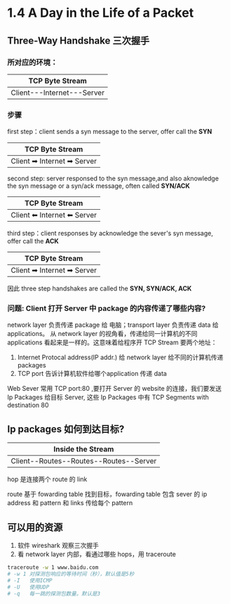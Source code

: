 # 1.4 A Day in the Life of a Packet

## Three-Way Handshake 三次握手

### 所对应的环境：
|      TCP Byte Stream       |
| :------------------------: |
| Client---Internet---Server |

### 步骤
first step：client sends a syn message to the server, offer call the **SYN**

|      TCP Byte Stream       |
| :------------------------: |
| Client ➡ Internet ➡ Server |

second step: server responsed to the syn message,and also aknowledge the syn message or a syn/ack message, often called **SYN/ACK**

|      TCP Byte Stream       |
| :------------------------: |
| Client ⬅ Internet ⬅ Server |

third step：client responses by acknowledge the sever's syn message, offer call the **ACK**

|      TCP Byte Stream       |
| :------------------------: |
| Client ➡ Internet ➡ Server |

因此 three step handshakes are called the **SYN, SYN/ACK, ACK**

### 问题: Client 打开 Server 中 package 的内容传递了哪些内容?
network layer 负责传递 package 给 电脑；transport layer 负责传递 data 给 applications。
从 network layer 的视角看，传递给同一计算机的不同 applications 看起来是一样的。这意味着给程序开 TCP Stream 要两个地址：
1. Internet Protocal address(IP addr.) 给 network layer 给不同的计算机传递 packages
2. TCP port 告诉计算机软件给哪个application 传递 data
   

Web Sever 常用 TCP port:80 ,要打开 Server 的 website 的连接，我们要发送 Ip Packages 给目标 Server, 这些 Ip Packages 中有 TCP Segments with destination 80

## Ip packages 如何到达目标?

|           Inside the Stream            |
| :------------------------------------: |
| Client--Routes--Routes--Routes--Server |
hop 是连接两个 route 的 link

route 基于 fowarding table 找到目标，fowarding table 包含 sever 的 ip address 和 pattern 和 links 传给每个 pattern

## 可以用的资源
1. 软件 wireshark 观察三次握手
2. 看 network layer 内部，看通过哪些 hops，用 traceroute
```bash
traceroute -w 1 www.baidu.com
# -w 1 对探测包响应的等待时间（秒），默认值是5秒 
# -I   使用ICMP
# -U   使用UDP
# -q   每一跳的探测包数量。默认是3 
```




